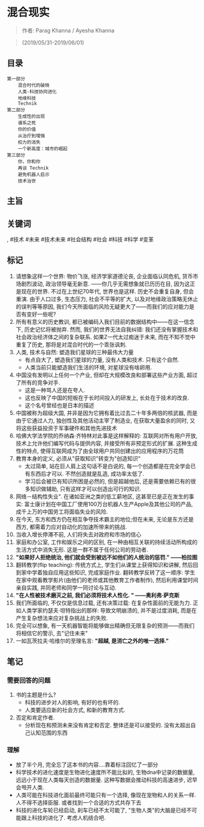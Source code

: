 # 混合现实

> 作者: Parag Khanna / Ayesha Khanna

> (2019/05/31-2019/06/01)

## 目录
```
第一部分
    混合时代的破晓
    人类-科技协同进化
    地缘科技
    Technik
第二部分
    生成性的出现
    谱系之死
    你的价值
    从治疗到增强
    权力的消失
    一个新高度：城市的崛起
第三部分
    你，你和你
    再谈 Technik
    避免机器人启示
    技术治世
```

## 主旨

## 关键词
, #技术 #未来 #技术未来 #社会结构 #社会 #科技 #科学 #变革

## 标记
1. 请想象这样一个世界: 物价飞涨, 经济学家道德沦丧, 企业面临认同危机, 货币市场剧烈波动, 政治领导毫无新意. ——你几乎无需想象就已历历在目, 因为这正是现在的世界. 不过在上世纪70年代, 世界也是这样. 历史不会重复自身, 但会重演. 由于人口过多, 生态压力, 社会不平等的扩大, 以及对地缘政治策略无休止的误判等等原因, 我们今天所面临的风险无疑更大了——而我们的应对能力是否有变好一些呢?
4. 所有有意义的历史教训, 都已被编码入我们目前的数据结构中——在这一信念下, 历史记忆将被抛弃. 然而, 我们的世界无法自我纠错: 我们还没有掌握技术和社会政治经济体之间的复杂联系. 如果Z一代太过痴迷于未来, 而在不知不觉中重复了历史, 那将是对混合时代的一个乖张讽刺.
5. 人类, 技术与自然: 塑造我们星球的三种最伟大力量
    * 有点自大了, 塑造我们星球的力量, 没有人类和技术. 只有这个自然.
    * 人类当前只能塑造我们生活的环境, 对星球没有啥卵用.
6. 中国没有发明以上任何一个产业, 但却在大规模改良和部署这些产业方面, 超过了所有的竞争对手.
    * 这是一种骂人还是在夸人.
    * 这也反映了中国的短板在于长时间投入的研发上, 长处在于技术的改良.
    * 这个名号曾经也是日本的描述
7. 中国被称为超级大国, 并非是因为它拥有着比过去二十年多两倍的核武器, 而是由于它通过人力, 独创性及其他活动主宰了制造业, 在获取大量盈余的同时, 又将这些获益投资于军事硬件和其他先进技术
8. 哈佛大学法学院的乔纳森·齐特林对此事是这样解释的: 互联网对所有用户开放, 技术上允许他们编写代码与提供内容, 并接受所有非预定形式的扩展. 这种生成性的特点, 使得互联网成为了由全球用户共同创建出的应用程序的万花筒
9. 教育本身的定义, 必须从"获取知识"转变为"创造知识"
    * 太过简单, 站在巨人肩上这句话不是白说的, 每一个创造都是在完全学会已有东西后才可以. 不然创造就是乱造, 成功率太低了.
    * 学习后会被已有知识所困是必然的, 但是超越他后, 还是需要依赖已有的很多知识做辅助, 只有这样才可以创造出可行的知识.
10. 网络－结构性失业". 在诸如亚洲之类的低工薪地区, 这甚至已是正在发生的事实: 富士康计划在中国工厂使用100万台机器人生产Apple及其他公司的产品, 成千上万的中国劳工将面临失业的风险.
11. 在今天, 东方和西方仍在相互争夺技术霸主的地位;但在未来, 无论是东方还是西方, 都需着力应对自动化的加速所带来的挑战.
12. 当收入增长停滞不前, 人们将失去对政府和市场的信心
13. 家庭和办公室, 工作和娱乐之间的区别, 在一种由相互关联的持续活动所构成的生活方式中消失无形. 这是一群不属于任何公司的劳动者.
14. **"如果好人拒绝统治, 他们就会受到被远不如他们的人统治的惩罚." ——柏拉图**
15. 翻转教学(flip teaching): 传统方式上, 学生们从课堂上获得知识和讲解, 然后回到家中学着独自应用这些知识, 完成家庭作业. 翻转教学反转了这一顺序: 学生在家中观看教学影片(由他们的老师或其他教育工作者制作), 然后利用课堂时间亲自实践, 并同老师和同学一同讨论与互动.
16. **"在人性被技术磨灭之前, 我们必须将技术人性化. " ——奥利弗·萨克斯**
17. 我们所面临的, 不仅仅是信息过载, 还有决策过载: 在复杂性面前的无能为力. 正如人类学家约瑟夫·坦特指出的那样: 导致文明崩溃的, 并不是过度消耗, 而是在产生复杂想法来应对复杂挑战上的失败.
18. 完全可以想象, 有一天机器智能将能够做出精确但无限复杂的预测——而我们将相信它的警示, 去"记住未来"
19. 一如瓦茨拉夫·哈维尔的至理名言: **"超越, 是消亡之外的唯一选择."**


## 笔记
### 需要回答的问题
1. 书的主题是什么?
    * 科技的进步对人的影响, 有好的也有坏的.
    * 人类要适应新的社会方式, 和新的教育方式.
2. 否定和肯定作者.
    * 分析现在和预测未来没有肯定和否定. 整体还是可以接受的. 没有太超出自己认知范围的东西

### 理解
* 放了半个月, 完全忘了这本书的内容....靠着标注回忆了一部分
* 科学技术的进化速度是生物进化速度所不能比拟的, 生物dna中记录的数据量, 远远小于现在人类每天创造的数据量. 这种写数据会推动科技的高速进步, 迟早会甩开人类.
* 人类可能在科技进化面前最终可能只有一个选择, 像现在宠物和人的关系一样. 人不得不选择臣服. 或者找到一个合适的方式共存下去
* 科技的进化车轮已经启动, 刹车已经不太可能了, "生物人类"的大脑是已经不可能跟上科技的进化了. 考虑人机结合吧.
